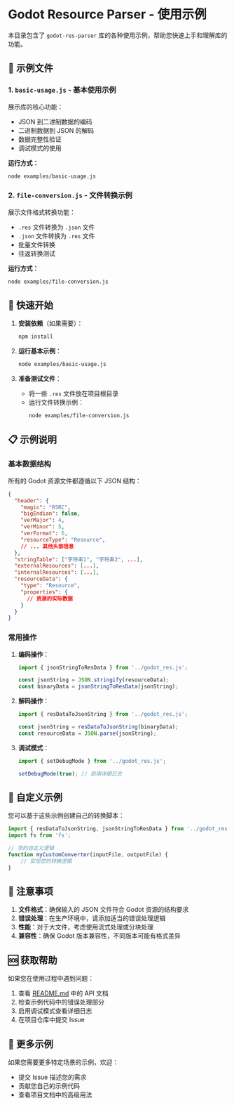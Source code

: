 # Godot Resource Parser - 使用示例

本目录包含了 `godot-res-parser` 库的各种使用示例，帮助您快速上手和理解库的功能。

## 📁 示例文件

### 1. `basic-usage.js` - 基本使用示例
展示库的核心功能：
- JSON 到二进制数据的编码
- 二进制数据到 JSON 的解码
- 数据完整性验证
- 调试模式的使用

**运行方式：**
```bash
node examples/basic-usage.js
```

### 2. `file-conversion.js` - 文件转换示例
展示文件格式转换功能：
- `.res` 文件转换为 `.json` 文件
- `.json` 文件转换为 `.res` 文件
- 批量文件转换
- 往返转换测试

**运行方式：**
```bash
node examples/file-conversion.js
```

## 🚀 快速开始

1. **安装依赖**（如果需要）：
   ```bash
   npm install
   ```

2. **运行基本示例**：
   ```bash
   node examples/basic-usage.js
   ```

3. **准备测试文件**：
   - 将一些 `.res` 文件放在项目根目录
   - 运行文件转换示例：
     ```bash
     node examples/file-conversion.js
     ```

## 📋 示例说明

### 基本数据结构

所有的 Godot 资源文件都遵循以下 JSON 结构：

```json
{
  "header": {
    "magic": "RSRC",
    "bigEndian": false,
    "verMajor": 4,
    "verMinor": 5,
    "verFormat": 6,
    "resourceType": "Resource",
    // ... 其他头部信息
  },
  "stringTable": ["字符串1", "字符串2", ...],
  "externalResources": [...],
  "internalResources": [...],
  "resourceData": {
    "type": "Resource",
    "properties": {
      // 资源的实际数据
    }
  }
}
```

### 常用操作

1. **编码操作**：
   ```javascript
   import { jsonStringToResData } from '../godot_res.js';
   
   const jsonString = JSON.stringify(resourceData);
   const binaryData = jsonStringToResData(jsonString);
   ```

2. **解码操作**：
   ```javascript
   import { resDataToJsonString } from '../godot_res.js';
   
   const jsonString = resDataToJsonString(binaryData);
   const resourceData = JSON.parse(jsonString);
   ```

3. **调试模式**：
   ```javascript
   import { setDebugMode } from '../godot_res.js';
   
   setDebugMode(true); // 启用详细日志
   ```

## 🔧 自定义示例

您可以基于这些示例创建自己的转换脚本：

```javascript
import { resDataToJsonString, jsonStringToResData } from '../godot_res.js';
import fs from 'fs';

// 您的自定义逻辑
function myCustomConverter(inputFile, outputFile) {
    // 实现您的转换逻辑
}
```

## 📝 注意事项

1. **文件格式**：确保输入的 JSON 文件符合 Godot 资源的结构要求
2. **错误处理**：在生产环境中，请添加适当的错误处理逻辑
3. **性能**：对于大文件，考虑使用流式处理或分块处理
4. **兼容性**：确保 Godot 版本兼容性，不同版本可能有格式差异

## 🆘 获取帮助

如果您在使用过程中遇到问题：

1. 查看 [README.md](../README.md) 中的 API 文档
2. 检查示例代码中的错误处理部分
3. 启用调试模式查看详细日志
4. 在项目仓库中提交 Issue

## 🎯 更多示例

如果您需要更多特定场景的示例，欢迎：
- 提交 Issue 描述您的需求
- 贡献您自己的示例代码
- 查看项目文档中的高级用法